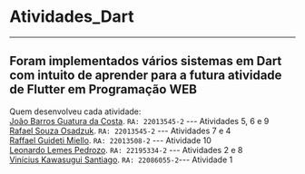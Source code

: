 # Atividades_Dart
------------------------------
Foram implementados vários sistemas em Dart com intuito de aprender para a futura atividade de Flutter em Programação WEB
------------------------------

Quem desenvolveu cada atividade: <br>
[João Barros Guatura da Costa](https://github.com/JoaoGuatura "João Barros"). `RA: 22013545-2` --- Atividades 5, 6 e 9 <br>
[Rafael Souza Osadzuk]("https://github.com/RafaOsadzuk "Rafael Osadzuk"). `RA: 22013545-2` --- Atividades 7 e 4 <br> 
[Raffael Guideti Miello](https://github.com/KapyFace "Raffael Guideti Miello"). `RA: 22013508-2` --- Atividade 10 <br> 
[Leonardo Lemes Pedrozo]("https://github.com/leonardopedrozo "Leonardo Pedrozo"). `RA: 22195334-2` --- Atividades 2 e 8 <br>
[Vinícius Kawasugui Santiago]("https://github.com/Kawwav" ). `RA: 22086055-2`--- Atividade 1 <br> 

